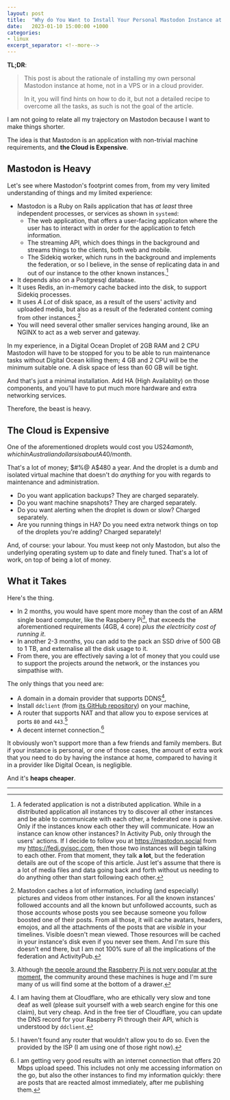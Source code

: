 ```yaml
---
layout: post
title:  "Why do You Want to Install Your Personal Mastodon Instance at Home"
date:   2023-01-10 15:00:00 +1000
categories:
- linux
excerpt_separator: <!--more-->
---
```

**TL;DR**: 
> This post is about the rationale of installing my own personal Mastodon instance at home, not in a VPS or in a cloud provider.
>
> In it, you will find hints on how to do it, but not a detailed recipe to overcome all the tasks, as such is not the goal of the article.

I am not going to relate all my trajectory on Mastodon because I want to make things shorter. 

The idea is that Mastodon is an application with non-trivial machine requirements, and **the Cloud is Expensive**.
<!--more-->
## Mastodon is Heavy
Let's see where Mastodon's footprint comes from, from my very limited understanding of things and my limited experience:

 - Mastodon is a Ruby on Rails application that has *at least* three independent processes, or services as shown in `systemd`: 
   - The web application, that offers a user-facing applicaton where the user has to interact with in order for the application to fetch information.
   - The streaming API, which does things in the background and streams things to the clients, both web and mobile.
   - The Sidekiq worker, which runs in the background and implements the federation, or so I believe, in the sense of replicating data in and out of our instance to the other known instances.[^1]
 - It depends also on a Postgresql database.
 - It uses Redis, an in-memory cache backed into the disk, to support Sidekiq processes.
 - It uses *A Lot* of disk space, as a result of the users' activity and uploaded media, but also as a result of the federated content coming from other instances.[^2]
 - You will need several other smaller services hanging around, like an NGINX to act as a web server and gateway.

In my experience, in a Digital Ocean Droplet of 2GB RAM and 2 CPU Mastodon will have to be stopped for you to be able to run maintenance tasks without Digital Ocean killing them; 4 GB and 2 CPU will be the minimum suitable one. A disk space of less than 60 GB will be tight.

And that's just a minimal installation. Add HA (High Availablity) on those components, and you'll have to put much more hardware and extra networking services. 

Therefore, the beast is heavy.

## The Cloud is Expensive
One of the aforementioned droplets would cost you US$24 a month, which in Australian dollars is about A$40/month. 

That's a lot of money; $#%@ A$480 a year. And the droplet is a dumb and isolated virtual machine that doesn't do *anything* for you with regards to maintenance and administration.

- Do you want application backups? They are charged separately.
- Do you want machine snapshots? They are charged separately.
- Do you want alerting when the droplet is down or slow? Charged separately.
- Are you running things in HA? Do you need extra network things on top of the droplets you're adding? Charged separately! 

And, of course: your labour. You must keep not only Mastodon, but also the underlying operating system up to date and finely tuned. That's a lot of work, on top of being a lot of money.

## What it Takes
Here's the thing. 
- In 2 months, you would have spent more money than the cost of an ARM single board computer, like the Raspberry Pi[^3], that exceeds the aforementioned requirements (4GB, 4 core) *plus the electricity cost of running it*. 
- In another 2-3 months, you can add to the pack an SSD drive of 500 GB to 1 TB, and externalise all the disk usage to it.
- From there, you are effectively saving a lot of money that you could use to support the projects around the network, or the instances you simpathise with.

The only things that you need are: 
- A domain in a domain provider that supports DDNS[^4], 
- Install `ddclient` (from [its GitHub repository](https://github.com/ddclient/ddclient)) on your machine, 
- A router that supports NAT and that allow you to expose services at ports `80` and `443`.[^5]
- A decent internet connection.[^6] 

It obviously won't support more than a few friends and family members. But if your instance is personal, or one of those cases, the amount of extra work that you need to do by having the instance at home, compared to having it in a provider like Digital Ocean, is negligible. 

And it's **heaps cheaper**.

---
[^1]: A federated application is not a distributed application. While in a distributed application all instances try to discover all other instances and be able to communicate with each other, a federated one is passive. Only if the instances know each other they will communicate. How an instance can know other instances? In Activity Pub, only through the users' actions. If I decide to follow you at https://mastodon.social from my https://fedi.gvisoc.com, then those two instances will begin talking to each other. From that moment, they talk **a lot**, but the federation details are out of the scope of this article. Just let's assume that there is a lot of media files and data going back and forth without us needing to do anything other than start following each other.
[^2]: Mastodon caches a lot of information, including (and especially) pictures and videos from other instances. For all the known instances' followed accounts and all the known but unfollowed accounts, such as those accounts whose posts you see because someone you follow boosted one of their posts. From all those, it will cache avatars, headers, emojos, and all the attachments of the posts that are *visible* in your timelines. Visible doesn't mean viewed. Those resources will be cached in your instance's disk even if you never see them. And I'm sure this doesn't end there, but I am not 100% sure of all the implications of the federation and ActivityPub.
[^3]: Although [the people around the Raspberry Pi is not very popular at the moment](https://www.buzzfeednews.com/article/chrisstokelwalker/raspberry-pi-hired-ex-cop-mastodon-controversy), the community around these machines is huge and I'm sure many of us will find some at the bottom of a drawer.
[^4]: I am having them at Cloudflare, who are ethically very slow and tone deaf as well (please suit yourself with a web search engine for this one claim), but very cheap. And in the free tier of Cloudflare, you can update the DNS record for your Raspberry Pi through their API, which is understood by `ddclient`.
[^5]: I haven't found any router that wouldn't allow you to do so. Even the provided by the ISP (I am using one of those right now).
[^6]: I am getting very good results with an internet connection that offers 20 Mbps upload speed. This includes not only me accessing information on the go, but also the other instances to find my information quickly: there are posts that are reacted almost immediately, after me publishing them.